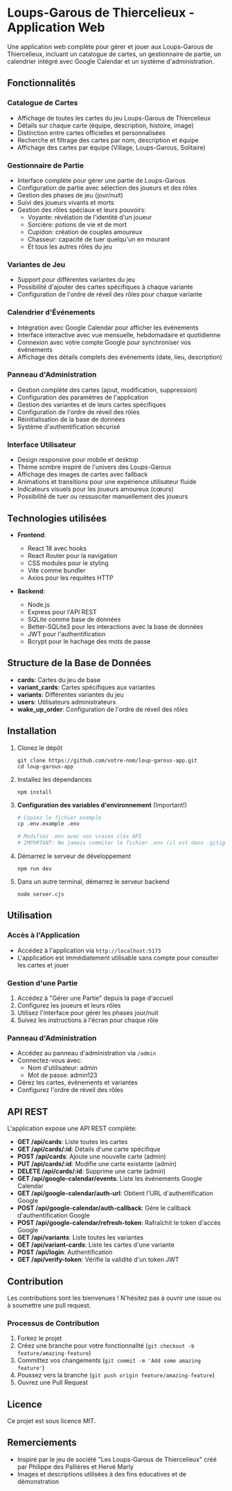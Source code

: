 # Loups-Garous de Thiercelieux - Application Web

Une application web complète pour gérer et jouer aux Loups-Garous de Thiercelieux, incluant un catalogue de cartes, un gestionnaire de partie, un calendrier intégré avec Google Calendar et un système d'administration.

## Fonctionnalités

### Catalogue de Cartes
- Affichage de toutes les cartes du jeu Loups-Garous de Thiercelieux
- Détails sur chaque carte (équipe, description, histoire, image)
- Distinction entre cartes officielles et personnalisées
- Recherche et filtrage des cartes par nom, description et équipe
- Affichage des cartes par équipe (Village, Loups-Garous, Solitaire)

### Gestionnaire de Partie
- Interface complète pour gérer une partie de Loups-Garous
- Configuration de partie avec sélection des joueurs et des rôles
- Gestion des phases de jeu (jour/nuit)
- Suivi des joueurs vivants et morts
- Gestion des rôles spéciaux et leurs pouvoirs:
  - Voyante: révélation de l'identité d'un joueur
  - Sorcière: potions de vie et de mort
  - Cupidon: création de couples amoureux
  - Chasseur: capacité de tuer quelqu'un en mourant
  - Et tous les autres rôles du jeu

### Variantes de Jeu
- Support pour différentes variantes du jeu
- Possibilité d'ajouter des cartes spécifiques à chaque variante
- Configuration de l'ordre de réveil des rôles pour chaque variante

### Calendrier d'Événements
- Intégration avec Google Calendar pour afficher les événements
- Interface interactive avec vue mensuelle, hebdomadaire et quotidienne
- Connexion avec votre compte Google pour synchroniser vos événements
- Affichage des détails complets des événements (date, lieu, description)

### Panneau d'Administration
- Gestion complète des cartes (ajout, modification, suppression)
- Configuration des paramètres de l'application
- Gestion des variantes et de leurs cartes spécifiques
- Configuration de l'ordre de réveil des rôles
- Réinitialisation de la base de données
- Système d'authentification sécurisé

### Interface Utilisateur
- Design responsive pour mobile et desktop
- Thème sombre inspiré de l'univers des Loups-Garous
- Affichage des images de cartes avec fallback
- Animations et transitions pour une expérience utilisateur fluide
- Indicateurs visuels pour les joueurs amoureux (cœurs)
- Possibilité de tuer ou ressusciter manuellement des joueurs

## Technologies utilisées

- **Frontend**:
  - React 18 avec hooks
  - React Router pour la navigation
  - CSS modules pour le styling
  - Vite comme bundler
  - Axios pour les requêtes HTTP

- **Backend**:
  - Node.js
  - Express pour l'API REST
  - SQLite comme base de données
  - Better-SQLite3 pour les interactions avec la base de données
  - JWT pour l'authentification
  - Bcrypt pour le hachage des mots de passe

## Structure de la Base de Données

- **cards**: Cartes du jeu de base
- **variant_cards**: Cartes spécifiques aux variantes
- **variants**: Différentes variantes du jeu
- **users**: Utilisateurs administrateurs
- **wake_up_order**: Configuration de l'ordre de réveil des rôles

## Installation

1. Clonez le dépôt
   ```
   git clone https://github.com/votre-nom/loup-garous-app.git
   cd loup-garous-app
   ```

2. Installez les dépendances
   ```
   npm install
   ```

3. **Configuration des variables d'environnement** (Important!)
   ```bash
   # Copiez le fichier exemple
   cp .env.example .env
   
   # Modifiez .env avec vos vraies clés API
   # IMPORTANT: Ne jamais commiter le fichier .env (il est dans .gitignore)
   ```

4. Démarrez le serveur de développement
   ```
   npm run dev
   ```

5. Dans un autre terminal, démarrez le serveur backend
   ```
   node server.cjs
   ```

## Utilisation

### Accès à l'Application
- Accédez à l'application via `http://localhost:5173`
- L'application est immédiatement utilisable sans compte pour consulter les cartes et jouer

### Gestion d'une Partie
1. Accédez à "Gérer une Partie" depuis la page d'accueil
2. Configurez les joueurs et leurs rôles
3. Utilisez l'interface pour gérer les phases jour/nuit
4. Suivez les instructions à l'écran pour chaque rôle

### Panneau d'Administration
- Accédez au panneau d'administration via `/admin`
- Connectez-vous avec:
  - Nom d'utilisateur: admin
  - Mot de passe: admin123
- Gérez les cartes, événements et variantes
- Configurez l'ordre de réveil des rôles

## API REST

L'application expose une API REST complète:

- **GET /api/cards**: Liste toutes les cartes
- **GET /api/cards/:id**: Détails d'une carte spécifique
- **POST /api/cards**: Ajoute une nouvelle carte (admin)
- **PUT /api/cards/:id**: Modifie une carte existante (admin)
- **DELETE /api/cards/:id**: Supprime une carte (admin)
- **GET /api/google-calendar/events**: Liste les événements Google Calendar
- **GET /api/google-calendar/auth-url**: Obtient l'URL d'authentification Google
- **POST /api/google-calendar/auth-callback**: Gère le callback d'authentification Google
- **POST /api/google-calendar/refresh-token**: Rafraîchit le token d'accès Google
- **GET /api/variants**: Liste toutes les variantes
- **GET /api/variant-cards**: Liste les cartes d'une variante
- **POST /api/login**: Authentification
- **GET /api/verify-token**: Vérifie la validité d'un token JWT

## Contribution

Les contributions sont les bienvenues ! N'hésitez pas à ouvrir une issue ou à soumettre une pull request.

### Processus de Contribution
1. Forkez le projet
2. Créez une branche pour votre fonctionnalité (`git checkout -b feature/amazing-feature`)
3. Committez vos changements (`git commit -m 'Add some amazing feature'`)
4. Poussez vers la branche (`git push origin feature/amazing-feature`)
5. Ouvrez une Pull Request

## Licence

Ce projet est sous licence MIT.

## Remerciements

- Inspiré par le jeu de société "Les Loups-Garous de Thiercelieux" créé par Philippe des Pallières et Hervé Marly
- Images et descriptions utilisées à des fins éducatives et de démonstration
